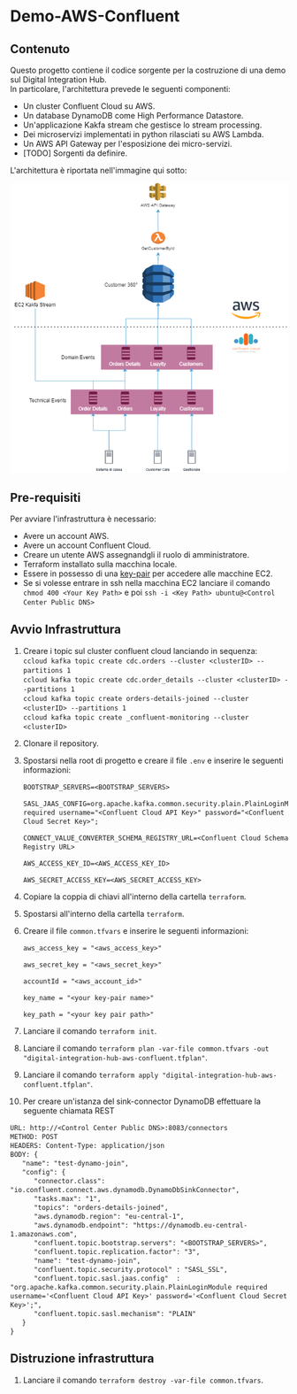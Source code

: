 # Demo-AWS-Confluent

## Contenuto
Questo progetto contiene il codice sorgente per la costruzione di una demo sul Digital Integration Hub.  
In particolare, l'architettura prevede le seguenti componenti:

* Un cluster Confluent Cloud su AWS.
* Un database DynamoDB come High Performance Datastore.
* Un'applicazione Kakfa stream che gestisce lo stream processing.
* Dei microservizi implementati in python rilasciati su AWS Lambda.
* Un AWS API Gateway per l'esposizione dei micro-servizi.
* [TODO] Sorgenti da definire.

L'architettura è riportata nell'immagine qui sotto:

![architettura](asciidoc/images/architettura-demo-aws-confluent.png) 

## Pre-requisiti
Per avviare l'infrastruttura è necessario:  

* Avere un account AWS.
* Avere un account Confluent Cloud.
* Creare un utente AWS assegnandgli il ruolo di amministratore.
* Terraform installato sulla macchina locale.
* Essere in possesso di una [key-pair](https://docs.aws.amazon.com/it_it/AWSEC2/latest/WindowsGuide/ec2-key-pairs.html#prepare-key-pair) per accedere alle macchine EC2.
* Se si volesse entrare in ssh nella macchina EC2 lanciare il comando `chmod 400 <Your Key Path>` e poi `ssh -i <Key Path> ubuntu@<Control Center Public DNS>`

## Avvio Infrastruttura
1. Creare i topic sul cluster confluent cloud lanciando in sequenza:  
`ccloud kafka topic create cdc.orders --cluster <clusterID> --partitions 1`  
`ccloud kafka topic create cdc.order_details --cluster <clusterID> --partitions 1`  
`ccloud kafka topic create orders-details-joined --cluster <clusterID> --partitions 1`  
`ccloud kafka topic create _confluent-monitoring --cluster <clusterID>`
2. Clonare il repository.
3. Spostarsi nella root di progetto e creare il file `.env` e inserire le seguenti informazioni:  

	```
	BOOTSTRAP_SERVERS=<BOOTSTRAP_SERVERS>
	```

	```
	SASL_JAAS_CONFIG=org.apache.kafka.common.security.plain.PlainLoginModule required username="<Confluent Cloud API Key>" password="<Confluent Cloud Secret Key>";
	```

	```
	CONNECT_VALUE_CONVERTER_SCHEMA_REGISTRY_URL=<Confluent Cloud Schema Registry URL>
	```

	```
	AWS_ACCESS_KEY_ID=<AWS_ACCESS_KEY_ID>
	```

	```
	AWS_SECRET_ACCESS_KEY=<AWS_SECRET_ACCESS_KEY>
	```
	
4. Copiare la coppia di chiavi all'interno della cartella `terraform`.
5. Spostarsi all'interno della cartella `terraform`.
6. Creare il file `common.tfvars` e inserire le seguenti informazioni:  

	```
	aws_access_key = "<aws_access_key>"
	```

	```
	aws_secret_key = "<aws_secret_key>"
	```

	```
	accountId = "<aws_account_id>"
	```

	```
	key_name = "<your key-pair name>"
	```

	```
	key_path = "<your key pair path>"
	```
	
7. Lanciare il comando `terraform init`.
8. Lanciare il comando `terraform plan -var-file common.tfvars -out "digital-integration-hub-aws-confluent.tfplan"`.
9. Lanciare il comando `terraform apply "digital-integration-hub-aws-confluent.tfplan"`.
10. Per creare un'istanza del sink-connector DynamoDB effettuare la seguente chiamata REST
```
URL: http://<Control Center Public DNS>:8083/connectors
METHOD: POST
HEADERS: Content-Type: application/json
BODY: {
   "name": "test-dynamo-join",
   "config": {
      "connector.class": "io.confluent.connect.aws.dynamodb.DynamoDbSinkConnector",
      "tasks.max": "1",
      "topics": "orders-details-joined",
      "aws.dynamodb.region": "eu-central-1",
      "aws.dynamodb.endpoint": "https://dynamodb.eu-central-1.amazonaws.com",
      "confluent.topic.bootstrap.servers": "<BOOTSTRAP_SERVERS>",
      "confluent.topic.replication.factor": "3",
      "name": "test-dynamo-join",
      "confluent.topic.security.protocol" : "SASL_SSL",
      "confluent.topic.sasl.jaas.config"  : "org.apache.kafka.common.security.plain.PlainLoginModule required username='<Confluent Cloud API Key>' password='<Confluent Cloud Secret Key>';",
      "confluent.topic.sasl.mechanism": "PLAIN"
   }
}
```

## Distruzione infrastruttura
1. Lanciare il comando `terraform destroy -var-file common.tfvars`.
